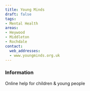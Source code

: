 ```yaml
---
title: Young Minds
draft: false
tags:
- Mental Health
areas:
- Heywood
- Middleton
- Rochdale
contact:
  web_addresses:
  - www.youngminds.org.uk
---
```


### Information
Online help for children & young people

